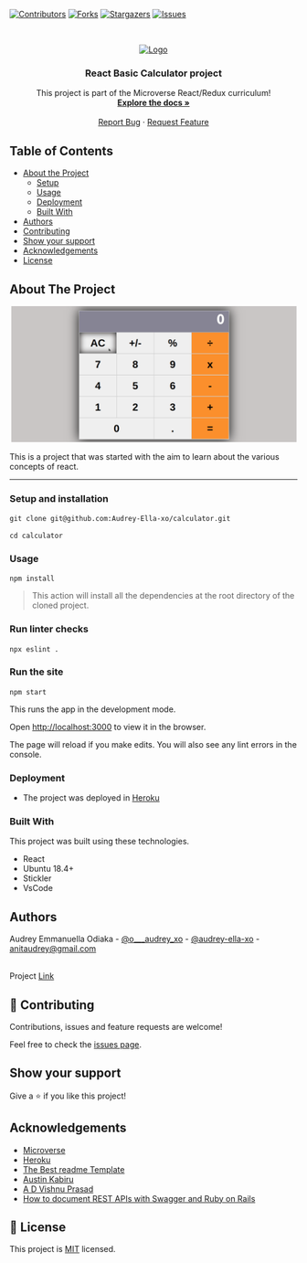 <!--
*** Thanks for checking out this README Template. If you have a suggestion that would
*** make this better, please fork the repo and create a pull request or simply open
*** an issue with the tag "enhancement".
*** Thanks again! Now go create something AMAZING! :D
-->

<!-- PROJECT SHIELDS -->
<!--
*** I'm using markdown "reference style" links for readability.
*** Reference links are enclosed in brackets [ ] instead of parentheses ( ).
*** See the bottom of this document for the declaration of the reference variables
*** for contributors-url, forks-url, etc. This is an optional, concise syntax you may use.
*** https://www.markdownguide.org/basic-syntax/#reference-style-links
-->
[![Contributors][contributors-shield]][contributors-url]
[![Forks][forks-shield]][forks-url]
[![Stargazers][stars-shield]][stars-url]
[![Issues][issues-shield]][issues-url]

<!-- PROJECT LOGO -->
<br />
<p align="center">
  <a href="https://github.com/Audrey-Ella-xo/calculator">
    <img src="https://raw.githubusercontent.com/euqueme/toy-app/master/app/assets/images/mLogo.png" alt="Logo" width="80" height="80">
  </a>

  <h3 align="center">React Basic Calculator project</h3>

  <p align="center">
    This project is part of the Microverse React/Redux curriculum!
    <br />
    <a href="https://github.com/Audrey-Ella-xo/calculator"><strong>Explore the docs »</strong></a>
    <br />
    <br />
    <a href="https://github.com/Audrey-Ella-xo/calculator/issues">Report Bug</a>
    ·
    <a href="https://github.com/Audrey-Ella-xo/calculator/issues">Request Feature</a>
  </p>
</p>

<!-- TABLE OF CONTENTS -->
## Table of Contents

* [About the Project](#about-the-project)
  * [Setup](#setup)
  * [Usage](#usage)
  * [Deployment](#deployment)
  * [Built With](#built-with)
* [Authors](#authors)
* [Contributing](#contributing)
* [Show your support](#show-support)
* [Acknowledgements](#acknowledgements)
* [License](#license)

<!-- ABOUT THE PROJECT -->
## About The Project

![screenshot](./public/calc-demo.gif)

This is a project that was started with the aim to learn about the various concepts of react.

---

### Setup and installation


```
git clone git@github.com:Audrey-Ella-xo/calculator.git
```

```
cd calculator
```

### Usage

```
npm install
```

> This action will install all the dependencies at the root directory of the cloned project.

### Run linter checks

```
npx eslint .
```

### Run the site

```
npm start
```
This runs the app in the development mode.

Open [http://localhost:3000](http://localhost:3000) to view it in the browser.

The page will reload if you make edits.
You will also see any lint errors in the console.

### Deployment

- The project was deployed in [Heroku](https://ella-react-calculator.herokuapp.com/) 

### Built With
This project was built using these technologies.
* React
* Ubuntu 18.4+
* Stickler
* VsCode

<!-- CONTACT -->
## Authors

Audrey Emmanuella Odiaka - [@o___audrey_xo](https://twitter.com/o___audrey_xo) - [@audrey-ella-xo](https://github.com/audrey-ella-xo) - anitaudrey@gmail.com
<br />
<br />

Project [Link](https://github.com/Audrey-Ella-xo/calculator/)

## 🤝 Contributing

Contributions, issues and feature requests are welcome!

Feel free to check the [issues page](issues/).

## Show your support

Give a ⭐️ if you like this project!

<!-- ACKNOWLEDGEMENTS -->
## Acknowledgements
* [Microverse](https://www.microverse.org/)
* [Heroku](https://www.heroku.com/)
* [The Best readme Template](https://github.com/othneildrew/Best-README-Template)
* [Austin Kabiru](https://scotch.io/tutorials/build-a-restful-json-api-with-rails-5-part-one)
* [A D Vishnu Prasad](https://advishnuprasad.com/blog/2016/02/07/api-docs-using-rspecs/)
* [How to document REST APIs with Swagger and Ruby on Rails](https://medium.com/@sushildamdhere/how-to-document-rest-apis-with-swagger-and-ruby-on-rails-ae4e13177f5d)



<!-- LICENSE -->
## 📝 License

This project is [MIT](https://opensource.org/licenses/MIT) licensed.

<!-- MARKDOWN LINKS & IMAGES -->
<!-- https://www.markdownguide.org/basic-syntax/#reference-style-links -->
[contributors-shield]: https://img.shields.io/github/contributors/Audrey-Ella-xo/calculator.svg?style=flat-square
[contributors-url]: https://github.com/Audrey-Ella-xo/calculator/graphs/contributors
[forks-shield]: https://img.shields.io/github/forks/Audrey-Ella-xo/calculator.svg?style=flat-square
[forks-url]: https://github.com/Audrey-Ella-xo/calculator/network/members
[stars-shield]: https://img.shields.io/github/stars/Audrey-Ella-xo/calculator.svg?style=flat-square
[stars-url]: https://github.com/Audrey-Ella-xo/calculator/stargazers
[issues-shield]: https://img.shields.io/github/issues/Audrey-Ella-xo/calculator.svg?style=flat-square
[issues-url]: https://github.com/Audrey-Ella-xo/calculator/issues
[product-screenshot]: /app/assets/images/projects-index.png